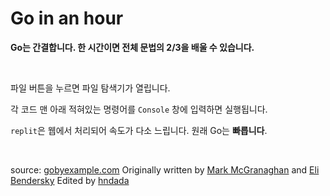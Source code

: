 # Go in an hour

**Go는 간결합니다. 한 시간이면 전체 문법의 2/3을 배울 수 있습니다.**
<p>&nbsp;</p>



파일 버튼을 누르면 파일 탐색기가 열립니다.

각 코드 맨 아래 적혀있는 명령어를 `Console` 창에 입력하면 실행됩니다.

`replit`은 웹에서 처리되어 속도가 다소 느립니다. 원래 Go는 **빠릅니다**.

<p>&nbsp;</p>

source: [gobyexample.com](https://gobyexample.com/)
Originally written by [Mark McGranaghan](https://markmcgranaghan.com/) and [Eli Bendersky](https://eli.thegreenplace.net/)
Edited by [hndada](mailto:hndada@dgist.ac.kr)
